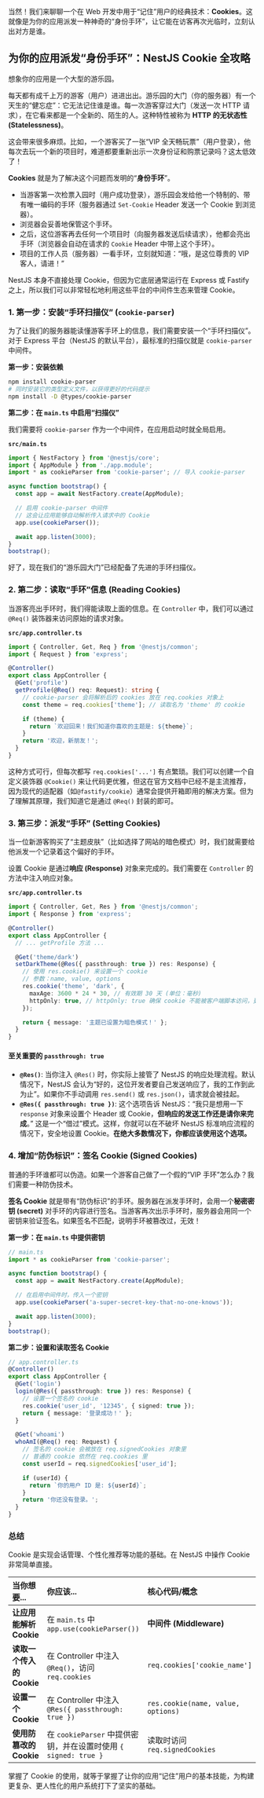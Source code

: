 当然！我们来聊聊一个在 Web 开发中用于“记住”用户的经典技术：**Cookies**。这就像是为你的应用派发一种神奇的“身份手环”，让它能在访客再次光临时，立刻认出对方是谁。

## 为你的应用派发“身份手环”：NestJS Cookie 全攻略

想象你的应用是一个大型的游乐园。

每天都有成千上万的游客（用户）进进出出。游乐园的大门（你的服务器）有一个天生的“健忘症”：它无法记住谁是谁。每一次游客穿过大门（发送一次 HTTP 请求），在它看来都是一个全新的、陌生的人。这种特性被称为 **HTTP 的无状态性 (Statelessness)**。

这会带来很多麻烦。比如，一个游客买了一张“VIP 全天畅玩票”（用户登录），他每次去玩一个新的项目时，难道都要重新出示一次身份证和购票记录吗？这太低效了！

**Cookies** 就是为了解决这个问题而发明的“**身份手环**”。

- 当游客第一次检票入园时（用户成功登录），游乐园会发给他一个特制的、带有唯一编码的手环（服务器通过 `Set-Cookie` Header 发送一个 Cookie 到浏览器）。
- 浏览器会妥善地保管这个手环。
- 之后，这位游客再去任何一个项目时（向服务器发送后续请求），他都会亮出手环（浏览器会自动在请求的 `Cookie` Header 中带上这个手环）。
- 项目的工作人员（服务器）一看手环，立刻就知道：“哦，是这位尊贵的 VIP 客人，请进！”

NestJS 本身不直接处理 Cookie，但因为它底层通常运行在 Express 或 Fastify 之上，所以我们可以非常轻松地利用这些平台的中间件生态来管理 Cookie。

### 1. 第一步：安装“手环扫描仪” (`cookie-parser`)

为了让我们的服务器能读懂游客手环上的信息，我们需要安装一个“手环扫描仪”。对于 Express 平台（NestJS 的默认平台），最标准的扫描仪就是 `cookie-parser` 中间件。

**第一步：安装依赖**

```bash
npm install cookie-parser
# 同时安装它的类型定义文件，以获得更好的代码提示
npm install -D @types/cookie-parser
```

**第二步：在 `main.ts` 中启用“扫描仪”**

我们需要将 `cookie-parser` 作为一个中间件，在应用启动时就全局启用。

**`src/main.ts`**

```typescript
import { NestFactory } from '@nestjs/core';
import { AppModule } from './app.module';
import * as cookieParser from 'cookie-parser'; // 导入 cookie-parser

async function bootstrap() {
  const app = await NestFactory.create(AppModule);

  // 启用 cookie-parser 中间件
  // 这会让应用能够自动解析传入请求中的 Cookie
  app.use(cookieParser());

  await app.listen(3000);
}
bootstrap();
```

好了，现在我们的“游乐园大门”已经配备了先进的手环扫描仪。

### 2. 第二步：读取“手环”信息 (Reading Cookies)

当游客亮出手环时，我们得能读取上面的信息。在 `Controller` 中，我们可以通过 `@Req()` 装饰器来访问原始的请求对象。

**`src/app.controller.ts`**

```typescript
import { Controller, Get, Req } from '@nestjs/common';
import { Request } from 'express';

@Controller()
export class AppController {
  @Get('profile')
  getProfile(@Req() req: Request): string {
    // cookie-parser 会将解析后的 cookies 放在 req.cookies 对象上
    const theme = req.cookies['theme']; // 读取名为 'theme' 的 cookie

    if (theme) {
      return `欢迎回来！我们知道你喜欢的主题是: ${theme}`;
    }
    return '欢迎，新朋友！';
  }
}
```

这种方式可行，但每次都写 `req.cookies['...']` 有点繁琐。我们可以创建一个自定义装饰器 `@Cookie()` 来让代码更优雅，但这在官方文档中已经不是主流推荐，因为现代的适配器（如`@fastify/cookie`）通常会提供开箱即用的解决方案。但为了理解其原理，我们知道它是通过 `@Req()` 封装的即可。

### 3. 第三步：派发“手环” (Setting Cookies)

当一位新游客购买了“主题皮肤”（比如选择了网站的暗色模式）时，我们就需要给他派发一个记录着这个偏好的手环。

设置 Cookie 是通过**响应 (Response)** 对象来完成的。我们需要在 `Controller` 的方法中注入响应对象。

**`src/app.controller.ts`**

```typescript
import { Controller, Get, Res } from '@nestjs/common';
import { Response } from 'express';

@Controller()
export class AppController {
  // ... getProfile 方法 ...

  @Get('theme/dark')
  setDarkTheme(@Res({ passthrough: true }) res: Response) {
    // 使用 res.cookie() 来设置一个 cookie
    // 参数：name, value, options
    res.cookie('theme', 'dark', {
      maxAge: 3600 * 24 * 30, // 有效期 30 天 (单位：毫秒)
      httpOnly: true, // httpOnly: true 确保 cookie 不能被客户端脚本访问，更安全
    });

    return { message: '主题已设置为暗色模式！' };
  }
}
```

#### **至关重要的 `passthrough: true`**

- **`@Res()`**: 当你注入 `@Res()` 时，你实际上接管了 NestJS 的响应处理流程。默认情况下，NestJS 会认为“好的，这位开发者要自己发送响应了，我的工作到此为止”。如果你不手动调用 `res.send()` 或 `res.json()`，请求就会被挂起。
- **`@Res({ passthrough: true })`**: 这个选项告诉 NestJS：“我只是想用一下 `response` 对象来设置个 Header 或 Cookie，**但响应的发送工作还是请你来完成**。” 这是一个“借过”模式。这样，你就可以在不破坏 NestJS 标准响应流程的情况下，安全地设置 Cookie。**在绝大多数情况下，你都应该使用这个选项。**

### 4. 增加“防伪标识”：签名 Cookie (Signed Cookies)

普通的手环谁都可以伪造。如果一个游客自己做了一个假的“VIP 手环”怎么办？我们需要一种防伪技术。

**签名 Cookie** 就是带有“防伪标识”的手环。服务器在派发手环时，会用一个**秘密密钥 (secret)** 对手环的内容进行签名。当游客再次出示手环时，服务器会用同一个密钥来验证签名。如果签名不匹配，说明手环被篡改过，无效！

**第一步：在 `main.ts` 中提供密钥**

```typescript
// main.ts
import * as cookieParser from 'cookie-parser';

async function bootstrap() {
  const app = await NestFactory.create(AppModule);

  // 在启用中间件时，传入一个密钥
  app.use(cookieParser('a-super-secret-key-that-no-one-knows'));

  await app.listen(3000);
}
bootstrap();
```

**第二步：设置和读取签名 Cookie**

```typescript
// app.controller.ts
@Controller()
export class AppController {
  @Get('login')
  login(@Res({ passthrough: true }) res: Response) {
    // 设置一个签名的 cookie
    res.cookie('user_id', '12345', { signed: true });
    return { message: '登录成功！' };
  }

  @Get('whoami')
  whoAmI(@Req() req: Request) {
    // 签名的 cookie 会被放在 req.signedCookies 对象里
    // 普通的 cookie 依然在 req.cookies 里
    const userId = req.signedCookies['user_id'];

    if (userId) {
      return `你的用户 ID 是: ${userId}`;
    }
    return '你还没有登录。';
  }
}
```

### 总结

Cookie 是实现会话管理、个性化推荐等功能的基础。在 NestJS 中操作 Cookie 非常简单直接。

| 当你想要...               | 你应该...                                                       | 核心代码/概念                      |
| :------------------------ | :-------------------------------------------------------------- | :--------------------------------- |
| **让应用能解析 Cookie**   | 在 `main.ts` 中 `app.use(cookieParser())`                       | **中间件 (Middleware)**            |
| **读取一个传入的 Cookie** | 在 Controller 中注入 `@Req()`，访问 `req.cookies`               | `req.cookies['cookie_name']`       |
| **设置一个 Cookie**       | 在 Controller 中注入 `@Res({ passthrough: true })`              | `res.cookie(name, value, options)` |
| **使用防篡改的 Cookie**   | 在 `cookieParser` 中提供密钥，并在设置时使用 `{ signed: true }` | 读取时访问 `req.signedCookies`     |

掌握了 Cookie 的使用，就等于掌握了让你的应用“记住”用户的基本技能，为构建更复杂、更人性化的用户系统打下了坚实的基础。
